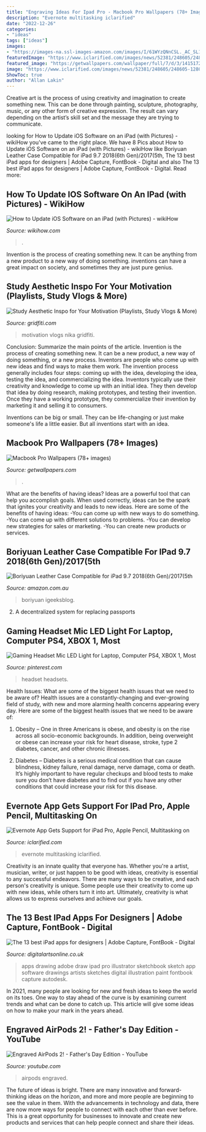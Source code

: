 ```yaml
---
title: "Engraving Ideas For Ipad Pro - Macbook Pro Wallpapers (78+ Images)"
description: "Evernote multitasking iclarified"
date: "2022-12-26"
categories:
- "ideas"
tags: ["ideas"]
images:
- "https://images-na.ssl-images-amazon.com/images/I/61WYzQNnCSL._AC_SL1000_.jpg"
featuredImage: "https://www.iclarified.com/images/news/52381/248605/248605-1280.jpg"
featured_image: "https://getwallpapers.com/wallpaper/full/7/d/3/1415172-cool-macbook-pro-wallpapers-2880x1800.jpg"
image: "https://www.iclarified.com/images/news/52381/248605/248605-1280.jpg"
ShowToc: true
author: "Allan Lakin"
---
```



Creative art is the process of using creativity and imagination to create something new. This can be done through painting, sculpture, photography, music, or any other form of creative expression. The result can vary depending on the artist’s skill set and the message they are trying to communicate.

	

		
looking for How to Update iOS Software on an iPad (with Pictures) - wikiHow you've came to the right place. We have 8 Pics about How to Update iOS Software on an iPad (with Pictures) - wikiHow like Boriyuan Leather Case Compatible for iPad 9.7 2018(6th Gen)/2017(5th, The 13 best iPad apps for designers | Adobe Capture, FontBook - Digital and also The 13 best iPad apps for designers | Adobe Capture, FontBook - Digital. Read more:
		
    
## How To Update IOS Software On An IPad (with Pictures) - WikiHow

<img loading=lazy src="https://www.wikihow.com/images/8/8d/Update-iOS-Software-on-an-iPad-Step-18.jpg" onerror="this.onerror=null;this.src='https://tse4.mm.bing.net/th?id=OIP.nfg91jn_jJXGWhLcgBb3pgHaFj&amp;pid=15.1';" alt="How to Update iOS Software on an iPad (with Pictures) - wikiHow">

_Source: wikihow.com_

>. 

	

Invention is the process of creating something new. It can be anything from a new product to a new way of doing something. inventions can have a great impact on society, and sometimes they are just pure genius.

    
## Study Aesthetic Inspo For Your Motivation (Playlists, Study Vlogs &amp; More)

<img loading=lazy src="https://gridfiti.com/wp-content/uploads/2021/05/Gridfiti_Blog_StudyAesthetic_StudyVlog.jpg" onerror="this.onerror=null;this.src='https://tse4.mm.bing.net/th?id=OIP.obmzZ2XkBBEQ1igixY9XHQHaEK&amp;pid=15.1';" alt="Study Aesthetic Inspo for Your Motivation (Playlists, Study Vlogs &amp; More)">

_Source: gridfiti.com_

>motivation vlogs nika gridfiti. 

	

Conclusion: Summarize the main points of the article.
Invention is the process of creating something new. It can be a new product, a new way of doing something, or a new process. Inventors are people who come up with new ideas and find ways to make them work.
The invention process generally includes four steps: coming up with the idea, developing the idea, testing the idea, and commercializing the idea. Inventors typically use their creativity and knowledge to come up with an initial idea. They then develop that idea by doing research, making prototypes, and testing their invention. Once they have a working prototype, they commercialize their invention by marketing it and selling it to consumers.

Inventions can be big or small. They can be life-changing or just make someone's life a little easier. But all inventions start with an idea.

    
## Macbook Pro Wallpapers (78+ Images)

<img loading=lazy src="https://getwallpapers.com/wallpaper/full/7/d/3/1415172-cool-macbook-pro-wallpapers-2880x1800.jpg" onerror="this.onerror=null;this.src='https://tse2.mm.bing.net/th?id=OIP.2pski-oLVWYAT7vD0_xTHgHaEo&amp;pid=15.1';" alt="Macbook Pro Wallpapers (78+ images)">

_Source: getwallpapers.com_

>. 

	

What are the benefits of having ideas?
Ideas are a powerful tool that can help you accomplish goals. When used correctly, ideas can be the spark that ignites your creativity and leads to new ideas. Here are some of the benefits of having ideas: 
-You can come up with new ways to do something. 
-You can come up with different solutions to problems. 
-You can develop new strategies for sales or marketing. 
-You can create new products or services.

    
## Boriyuan Leather Case Compatible For IPad 9.7 2018(6th Gen)/2017(5th

<img loading=lazy src="https://images-na.ssl-images-amazon.com/images/I/61WYzQNnCSL._AC_SL1000_.jpg" onerror="this.onerror=null;this.src='https://tse4.mm.bing.net/th?id=OIP.JWBjzPSezc1usd_QTE7OfQHaHA&amp;pid=15.1';" alt="Boriyuan Leather Case Compatible for iPad 9.7 2018(6th Gen)/2017(5th">

_Source: amazon.com.au_

>boriyuan igeeksblog. 

	

2. A decentralized system for replacing passports 

    
## Gaming Headset Mic LED Light For Laptop, Computer PS4, XBOX 1, Most

<img loading=lazy src="https://i.pinimg.com/736x/95/f9/47/95f94705de6c8d7902c8954788a45c17.jpg" onerror="this.onerror=null;this.src='https://tse1.mm.bing.net/th?id=OIP.743-2rZnDgNKnge4p2xXrQHaIF&amp;pid=15.1';" alt="Gaming Headset Mic LED Light for Laptop, Computer PS4, XBOX 1, Most">

_Source: pinterest.com_

>headset headsets. 

	

Health Issues: What are some of the biggest health issues that we need to be aware of?
Health issues are a constantly-changing and ever-growing field of study, with new and more alarming health concerns appearing every day. Here are some of the biggest health issues that we need to be aware of:
1. Obesity – One in three Americans is obese, and obesity is on the rise across all socio-economic backgrounds. In addition, being overweight or obese can increase your risk for heart disease, stroke, type 2 diabetes, cancer, and other chronic illnesses.

2. Diabetes – Diabetes is a serious medical condition that can cause blindness, kidney failure, renal damage, nerve damage, coma or death. It’s highly important to have regular checkups and blood tests to make sure you don’t have diabetes and to find out if you have any other conditions that could increase your risk for this disease.


    
## Evernote App Gets Support For IPad Pro, Apple Pencil, Multitasking On

<img loading=lazy src="https://www.iclarified.com/images/news/52381/248605/248605-1280.jpg" onerror="this.onerror=null;this.src='https://tse2.mm.bing.net/th?id=OIP.EaHhs3DgtmoAK0BsEoGWGgHaFj&amp;pid=15.1';" alt="Evernote App Gets Support for iPad Pro, Apple Pencil, Multitasking on">

_Source: iclarified.com_

>evernote multitasking iclarified. 

	

Creativity is an innate quality that everyone has. Whether you're a artist, musician, writer, or just happen to be good with ideas, creativity is essential to any successful endeavors. There are many ways to be creative, and each person's creativity is unique. Some people use their creativity to come up with new ideas, while others turn it into art. Ultimately, creativity is what allows us to express ourselves and achieve our goals.

    
## The 13 Best IPad Apps For Designers | Adobe Capture, FontBook - Digital

<img loading=lazy src="http://cdn3.digitalartsonline.co.uk/cmsdata/slideshow/3620748/Best-iPad-apps-for-designers-Illustrator-Draw.jpg" onerror="this.onerror=null;this.src='https://tse3.mm.bing.net/th?id=OIP.rGZom-Lnm2ym55HH0csOowHaLL&amp;pid=15.1';" alt="The 13 best iPad apps for designers | Adobe Capture, FontBook - Digital">

_Source: digitalartsonline.co.uk_

>apps drawing adobe draw ipad pro illustrator sketchbook sketch app software drawings artists sketches digital illustration paint fontbook capture autodesk. 

	

In 2021, many people are looking for new and fresh ideas to keep the world on its toes. One way to stay ahead of the curve is by examining current trends and what can be done to catch up. This article will give some ideas on how to make your mark in the years ahead.

    
## Engraved AirPods 2! - Father&#039;s Day Edition - YouTube

<img loading=lazy src="https://i.ytimg.com/vi/s3jVhImcgb8/maxresdefault.jpg" onerror="this.onerror=null;this.src='https://tse1.mm.bing.net/th?id=OIP.vSc7Ly87djQsHr0KNieVmAHaEK&amp;pid=15.1';" alt="Engraved AirPods 2! - Father&#039;s Day Edition - YouTube">

_Source: youtube.com_

>airpods engraved. 

	

The future of ideas is bright. There are many innovative and forward-thinking ideas on the horizon, and more and more people are beginning to see the value in them. With the advancements in technology and data, there are now more ways for people to connect with each other than ever before. This is a great opportunity for businesses to innovate and create new products and services that can help people connect and share their ideas.


